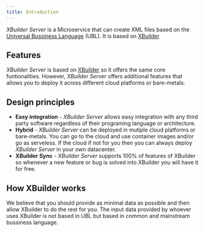 ```yaml
---
title: Introduction
---
```


_XBuilder Server_ is a Microservice that can create XML files based on the [Universal Bussiness Language](https://en.wikipedia.org/wiki/Universal_Business_Language) (UBL). It is based on [XBuilder](https://project-openubl.github.io/xbuilder-docs/)

## Features

_XBuilder Server_ is based on [XBuilder](https://project-openubl.github.io/xbuilder-docs/) so it offers the same core funtionalities. However, _XBuilder Server_ offers additional features that allows you to deploy it across different cloud platforms or bare-metals.

## Design principles
- **Easy integration** - _XBuilder Server_ allows easy integration with any third party software regardless of their programing language or architecture.
- **Hybrid** - _XBuilder Server_ can be deployed in mutiple cloud platforms or bare-metals. You can go to the cloud and use container images and/or go as serveless. If the cloud if not for you then you can always deploy _XBuilder Server_ in your own datacenter.
- **XBuilder Sync** - _XBuilder Server_ supports 100% of features of XBuilder so whenever a new feature or bug is solved into XBuilder you will have it for free.

## How XBuilder works

We believe that you should provide as minimal data as possible and then allow XBuilder to do the rest for you. The input data provided by whoever uses XBuilder is not based in UBL but based in common and mainstream bussiness language.
